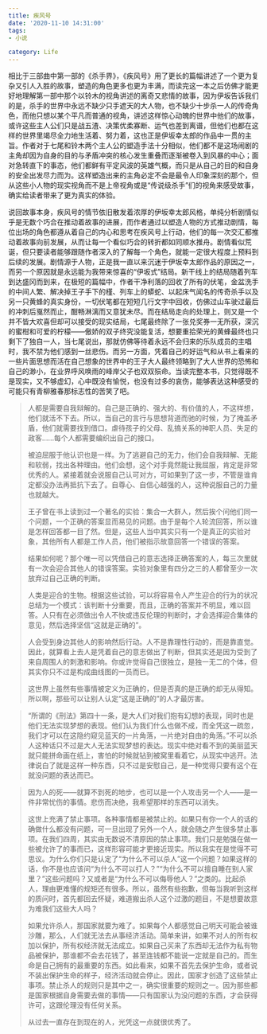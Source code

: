 ```yaml
---
title: 疾风号
date: '2020-11-10 14:31:00'
tags: 
- 小说

category: Life
---
```


相比于三部曲中第一部的《杀手界》，《疾风号》用了更长的篇幅讲述了一个更为复杂又引人入胜的故事，塑造的角色更多也更为丰满，而读完这一本之后仿佛才能更好地理解第一部中那个以铃木的视角讲述的离奇又悲情的故事，因为伊坂告诉我们的是，杀手的世界中永远不缺少只手遮天的大人物，也不缺少十步杀一人的传奇角色，而他只想以某个平凡而普通的视角，讲述这样惊心动魄的世界中他们的故事，或许这些主人公们只是战五渣、决策优柔寡断、运气也差到离谱，但他们也都在这样的世界里竭尽全力地生活着、努力着，这也正是伊坂幸太郎的作品中一贯的主旨。作者对于七尾和铃木两个主人公的塑造手法十分相似，他们都不是这场闹剧的主角却因为自身的目的与矛盾冲突的核心发生重叠而逐渐被卷入到风暴的中心；面对急转直下的事态，他们都鲜有平定风波的英雄气概，而只是从自己的目的和自身的安全出发尽力而为。这样塑造出来的主角必定不会是最令人印象深刻的那个，但从这些小人物的现实视角而不是上帝视角或是“传说级杀手”们的视角来感受故事，确实给读者带来了更为真实的体验。

说回故事本身，疾风号的情节依旧散发着浓厚的伊坂幸太郎风格，单纯分析剧情似乎是无数个巧合在推动着故事的进展，而作者通过以塑造人物的方式推动剧情，每位出场的角色都遵从着自己的内心和思考在疾风号上行动，他们的每一次交汇都推动着故事向前发展，从而让每一个看似巧合的转折都如同顺水推舟。剧情看似荒诞，但只要读者能够跟随作者深入的了解每一个角色，就能一定很大程度上预料到后续的发展。剧情源于人物，正是我一直以来沉迷于伊坂幸太郎作品的原因之一，而另一个原因就是永远能为我带来惊喜的“伊坂式”结局。新干线上的结局随着列车到达盛冈而到来，在极短的篇幅中，作者干净利落的回收了所有的伏笔，金盆洗手的中间人繁、解决掉王子手下的槿、列车上的蟒蛇、以起床气闻名的传奇杀手以及另一只黄蜂的真实身份，一切伏笔都在短短几行文字中回收，仿佛过山车驶过最后的冲刺后戛然而止，酣畅淋漓而又意犹未尽。而在结局走向的处理上，则又是一个并不皆大欢喜但却可以接受的现实结局，七尾最终除了一张兑奖券一无所获，深沉的蜜柑和可爱的柠檬——傲娇的双子终究没能复活，想要重拾荣光的黄蜂最终也只剩下了独自一人，当七尾说出，那就仿佛等待着永远不会归来的乐队成员的主唱时，我不禁为他们感到一丝悲伤。而另一方面，凭着自己的好运气和从书上看来的一些片面思想而活在自己想象的世界中的王子大人最终领略到了大人世界的恐怖和自己的渺小，在业界呼风唤雨的峰岸父子也双双殒命。当读完整本书，只觉得既不是现实，又不够虚幻，心中既没有愉悦，也没有过多的哀伤，能够表达这种感受的可能只有青柳雅春那标志性的苦笑了吧。


>人都是需要自我辩解的。自己是正确的、强大的、有价值的人，不这样想，他们就活不下去。所以，当自己的言行与思想背道而驰的时候，为了掩盖矛盾，他们就需要找到借口。虐待孩子的父母、乱搞关系的神职人员、失足的政客……每个人都需要编织出自己的接口。
>
>被迫屈服于他认识也是一样。为了逃避自己的无力，他们会自我辩解、无能和软弱，找出各种理由。他们会想，这个对手竟然能让我屈服，肯定是非常优秀的人。紧接着就会说服自己认可对方，可如果到了这一步，不管是谁肯定都没办法再抵抗下去了。自尊心、自信心越强的人，这种说服自己的力量也就越大。
>
>王子曾在书上读到过一个著名的实验：集合一大群人，然后挨个问他们同一个问题，一个正确的答案显而易见的问题。由于是每个人轮流回答，所以谁是怎样回答都一目了然。但是，这些人当中其实只有一个是真正的实验对象，其他所有人都是工作人员，他们被指示故意回答一个错误的答案。
>
>结果如何呢？那个唯一可以凭借自己的意志选择正确答案的人，每三次里就有一次会迎合其他人的错误答案。实验对象里有四分之三的人都曾至少一次放弃过自己正确的判断。
>
>人类是迎合的生物。根据这些试验，可以将容易令人产生迎合的行为的状况总结为一个模式：该判断十分重要，而且，正确的答案并不明显，难以回答。人只有在必须做出令人不快或违反伦理的判断时，才会选择迎合集体的意见，然后选择坚信“这就是正确的”。
>
>人会受到身边其他人的影响然后行动。人不是靠理性行动的，而是靠直觉。因此，就算看上去人是凭着自己的意志做出了判断，但其实还是因为受到了来自周围人的刺激和影响。你或许觉得自己很独立，是独一无二的个体，但其实你只不过是构成曲线图的一员而已。
>
>这世界上虽然有些事情被定义为正确的，但是否真的是正确的却无从得知。所以啊，那些可以让别人认定“这是正确的”的人才最厉害。

>“所谓的《刑法》第四十一条，是大人们对我们抱有幻想的表现，同时也是他们无法实现梦想的表现。他们认为我们什么也做不成，而全凭这一疏忽，我们才可以在这隐约窥见蓝天的一片角落，一片绝对自由的角落。”不可以杀人这种话只不过是大人无法实现梦想的表达。现实中绝对看不到的美丽蓝天就只能拼命画在纸上，害怕的时候就钻到被窝里看着它，从现实中逃开。法律说白了就是这样一种东西，只不过是安慰自己，是一种觉得只要有这个在就没问题的表达而已。

>因为人的死——就算不到死的地步，也可以是一个人攻击另一个人——是一件非常忧伤的事情。悲伤而决绝，我希望那样的东西可以消失。
>
>这世上充满了禁止事项。各种事情都是被禁止的。如果只有你一个人的话的确做什么都没有问题，可一旦出现了另外一个人，就会随之产生很多禁止事项。在我们四周，其实由无数说不清原因的禁止事项。我们只是勉强在做一些被允许了的事而已，这样形容可能才更接近现实。所以我实在是觉得不可思议。为什么你们只是认定了“为什么不可以杀人”这一个问题？如果这样的话，你不是也应该问“为什么不可以打人？”“为什么不可以擅自睡在别人家里？”这些问题吗？又或者是“为什么不可以侮辱他人？”之类的。比起杀人，理由更难懂的规矩还有很多。所以，虽然有些抱歉，但每当我听到这样的质问时，首先都回去怀疑，难道搬出杀人这个过激的题目，不是想要故意为难我们这些大人吗？
>
>如果允许杀人，那国家就要为难了。如果每个人都感觉自己明天可能会被谁沙雕，那么，人们就无法去从事经济活动。简单来讲，如果不对人的所有权加以保护，所有权经济就无法成立。如果自己买来了东西却无法作为私有物品被保护，那谁都不会去花钱了，甚至连钱都不能说一定就是自己的。而生命是自己拥有的最重要的东西。如此看来，如果不首先去保护生命，或者说不装出保护生命的样子，经济活动就会停止。因此，国家才创造了这些禁止事项。禁止杀人的规则只是其中之一，确实很重要的规则之一。因为那些都是国家根据自身需要去做的事情——只有国家认为没问题的东西，才会获得许可，这跟伦理没有任何关系。
>
>从过去一直存在到现在的人，光凭这一点就很优秀了。